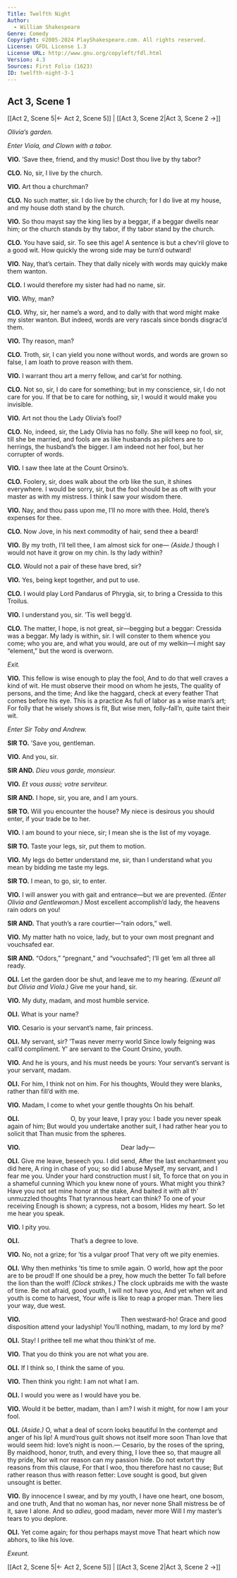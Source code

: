 ```yaml
---
Title: Twelfth Night
Author: 
  - William Shakespeare
Genre: Comedy
Copyright: ©2005-2024 PlayShakespeare.com. All rights reserved.
License: GFDL License 1.3
License URL: http://www.gnu.org/copyleft/fdl.html
Version: 4.3
Sources: First Folio (1623)
ID: twelfth-night-3-1
---
```


## Act 3, Scene 1
[[Act 2, Scene 5|← Act 2, Scene 5]] | [[Act 3, Scene 2|Act 3, Scene 2 →]]

*Olivia’s garden.*

*Enter Viola, and Clown with a tabor.*

**VIO.**
’Save thee, friend, and thy music! Dost thou live by thy tabor?

**CLO.**
No, sir, I live by the church.

**VIO.**
Art thou a churchman?

**CLO.**
No such matter, sir. I do live by the church; for I do live at my house, and my house doth stand by the church.

**VIO.**
So thou mayst say the king lies by a beggar, if a beggar dwells near him; or the church stands by thy tabor, if thy tabor stand by the church.

**CLO.**
You have said, sir. To see this age! A sentence is but a chev’ril glove to a good wit. How quickly the wrong side may be turn’d outward!

**VIO.**
Nay, that’s certain. They that dally nicely with words may quickly make them wanton.

**CLO.**
I would therefore my sister had had no name, sir.

**VIO.**
Why, man?

**CLO.**
Why, sir, her name’s a word, and to dally with that word might make my sister wanton. But indeed, words are very rascals since bonds disgrac’d them.

**VIO.**
Thy reason, man?

**CLO.**
Troth, sir, I can yield you none without words, and words are grown so false, I am loath to prove reason with them.

**VIO.**
I warrant thou art a merry fellow, and car’st for nothing.

**CLO.**
Not so, sir, I do care for something; but in my conscience, sir, I do not care for you. If that be to care for nothing, sir, I would it would make you invisible.

**VIO.**
Art not thou the Lady Olivia’s fool?

**CLO.**
No, indeed, sir, the Lady Olivia has no folly. She will keep no fool, sir, till she be married, and fools are as like husbands as pilchers are to herrings, the husband’s the bigger. I am indeed not her fool, but her corrupter of words.

**VIO.**
I saw thee late at the Count Orsino’s.

**CLO.**
Foolery, sir, does walk about the orb like the sun, it shines everywhere. I would be sorry, sir, but the fool should be as oft with your master as with my mistress. I think I saw your wisdom there.

**VIO.**
Nay, and thou pass upon me, I’ll no more with thee. Hold, there’s expenses for thee.

**CLO.**
Now Jove, in his next commodity of hair, send thee a beard!

**VIO.**
By my troth, I’ll tell thee, I am almost sick for one⁠—
*(Aside.)*
though I would not have it grow on my chin. Is thy lady within?

**CLO.**
Would not a pair of these have bred, sir?

**VIO.**
Yes, being kept together, and put to use.

**CLO.**
I would play Lord Pandarus of Phrygia, sir, to bring a Cressida to this Troilus.

**VIO.**
I understand you, sir. ’Tis well begg’d.

**CLO.**
The matter, I hope, is not great, sir—begging but a beggar: Cressida was a beggar. My lady is within, sir. I will conster to them whence you come; who you are, and what you would, are out of my welkin—I might say “element,” but the word is overworn.

*Exit.*

**VIO.**
This fellow is wise enough to play the fool,
And to do that well craves a kind of wit.
He must observe their mood on whom he jests,
The quality of persons, and the time;
And like the haggard, check at every feather
That comes before his eye. This is a practice
As full of labor as a wise man’s art;
For folly that he wisely shows is fit,
But wise men, folly-fall’n, quite taint their wit.

*Enter Sir Toby and Andrew.*

**SIR TO.**
’Save you, gentleman.

**VIO.**
And you, sir.

**SIR AND.**
*Dieu vous garde, monsieur.*

**VIO.**
*Et vous aussi; votre serviteur.*

**SIR AND.**
I hope, sir, you are, and I am yours.

**SIR TO.**
Will you encounter the house? My niece is desirous you should enter, if your trade be to her.

**VIO.**
I am bound to your niece, sir; I mean she is the list of my voyage.

**SIR TO.**
Taste your legs, sir, put them to motion.

**VIO.**
My legs do better understand me, sir, than I understand what you mean by bidding me taste my legs.

**SIR TO.**
I mean, to go, sir, to enter.

**VIO.**
I will answer you with gait and entrance—but we are prevented.
*(Enter Olivia and Gentlewoman.)*
Most excellent accomplish’d lady, the heavens rain odors on you!

**SIR AND.**
That youth’s a rare courtier—“rain odors,” well.

**VIO.**
My matter hath no voice, lady, but to your own most pregnant and vouchsafed ear.

**SIR AND.**
“Odors,” “pregnant,” and “vouchsafed”; I’ll get ’em all three all ready.

**OLI.**
Let the garden door be shut, and leave me to my hearing.
*(Exeunt all but Olivia and Viola.)*
Give me your hand, sir.

**VIO.**
My duty, madam, and most humble service.

**OLI.**
What is your name?

**VIO.**
Cesario is your servant’s name, fair princess.

**OLI.**
My servant, sir? ’Twas never merry world
Since lowly feigning was call’d compliment.
Y’ are servant to the Count Orsino, youth.

**VIO.**
And he is yours, and his must needs be yours:
Your servant’s servant is your servant, madam.

**OLI.**
For him, I think not on him. For his thoughts,
Would they were blanks, rather than fill’d with me.

**VIO.**
Madam, I come to whet your gentle thoughts
On his behalf.

**OLI.**
        O, by your leave, I pray you:
I bade you never speak again of him;
But would you undertake another suit,
I had rather hear you to solicit that
Than music from the spheres.

**VIO.**
                Dear lady⁠—

**OLI.**
Give me leave, beseech you. I did send,
After the last enchantment you did here,
A ring in chase of you; so did I abuse
Myself, my servant, and I fear me you.
Under your hard construction must I sit,
To force that on you in a shameful cunning
Which you knew none of yours. What might you think?
Have you not set mine honor at the stake,
And baited it with all th’ unmuzzled thoughts
That tyrannous heart can think? To one of your receiving
Enough is shown; a cypress, not a bosom,
Hides my heart. So let me hear you speak.

**VIO.**
I pity you.

**OLI.**
        That’s a degree to love.

**VIO.**
No, not a grize; for ’tis a vulgar proof
That very oft we pity enemies.

**OLI.**
Why then methinks ’tis time to smile again.
O world, how apt the poor are to be proud!
If one should be a prey, how much the better
To fall before the lion than the wolf!
*(Clock strikes.)*
The clock upbraids me with the waste of time.
Be not afraid, good youth, I will not have you,
And yet when wit and youth is come to harvest,
Your wife is like to reap a proper man.
There lies your way, due west.

**VIO.**
                Then westward-ho!
Grace and good disposition attend your ladyship!
You’ll nothing, madam, to my lord by me?

**OLI.**
Stay!
I prithee tell me what thou think’st of me.

**VIO.**
That you do think you are not what you are.

**OLI.**
If I think so, I think the same of you.

**VIO.**
Then think you right: I am not what I am.

**OLI.**
I would you were as I would have you be.

**VIO.**
Would it be better, madam, than I am?
I wish it might, for now I am your fool.

**OLI.**
*(Aside.)*
O, what a deal of scorn looks beautiful
In the contempt and anger of his lip!
A murd’rous guilt shows not itself more soon
Than love that would seem hid: love’s night is noon.⁠—
Cesario, by the roses of the spring,
By maidhood, honor, truth, and every thing,
I love thee so, that maugre all thy pride,
Nor wit nor reason can my passion hide.
Do not extort thy reasons from this clause,
For that I woo, thou therefore hast no cause;
But rather reason thus with reason fetter:
Love sought is good, but given unsought is better.

**VIO.**
By innocence I swear, and by my youth,
I have one heart, one bosom, and one truth,
And that no woman has, nor never none
Shall mistress be of it, save I alone.
And so *adieu*, good madam, never more
Will I my master’s tears to you deplore.

**OLI.**
Yet come again; for thou perhaps mayst move
That heart which now abhors, to like his love.

*Exeunt.*

[[Act 2, Scene 5|← Act 2, Scene 5]] | [[Act 3, Scene 2|Act 3, Scene 2 →]]